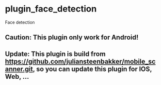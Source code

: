 # plugin_face_detection

Face detection

## Caution: This plugin only work for Android!
## Update: This plugin is build from https://github.com/juliansteenbakker/mobile_scanner.git, so you can update this plugin for IOS, Web, ...


